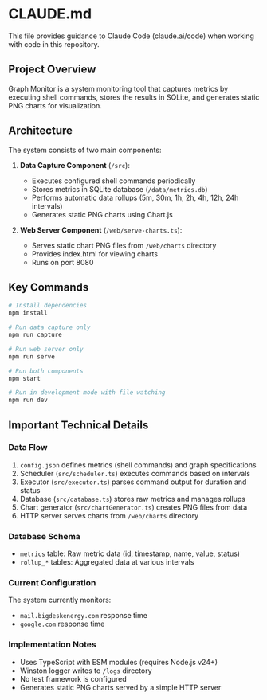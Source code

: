 # CLAUDE.md

This file provides guidance to Claude Code (claude.ai/code) when working with code in this repository.

## Project Overview

Graph Monitor is a system monitoring tool that captures metrics by executing shell commands, stores the results in SQLite, and generates static PNG charts for visualization.

## Architecture

The system consists of two main components:

1. **Data Capture Component** (`/src`):
   - Executes configured shell commands periodically
   - Stores metrics in SQLite database (`/data/metrics.db`)
   - Performs automatic data rollups (5m, 30m, 1h, 2h, 4h, 12h, 24h intervals)
   - Generates static PNG charts using Chart.js

2. **Web Server Component** (`/web/serve-charts.ts`):
   - Serves static chart PNG files from `/web/charts` directory
   - Provides index.html for viewing charts
   - Runs on port 8080

## Key Commands

```bash
# Install dependencies
npm install

# Run data capture only
npm run capture

# Run web server only  
npm run serve

# Run both components
npm start

# Run in development mode with file watching
npm run dev
```

## Important Technical Details

### Data Flow
1. `config.json` defines metrics (shell commands) and graph specifications
2. Scheduler (`src/scheduler.ts`) executes commands based on intervals
3. Executor (`src/executor.ts`) parses command output for duration and status
4. Database (`src/database.ts`) stores raw metrics and manages rollups
5. Chart generator (`src/chartGenerator.ts`) creates PNG files from data
6. HTTP server serves charts from `/web/charts` directory

### Database Schema
- `metrics` table: Raw metric data (id, timestamp, name, value, status)
- `rollup_*` tables: Aggregated data at various intervals

### Current Configuration
The system currently monitors:
- `mail.bigdeskenergy.com` response time
- `google.com` response time

### Implementation Notes
- Uses TypeScript with ESM modules (requires Node.js v24+)
- Winston logger writes to `/logs` directory
- No test framework is configured
- Generates static PNG charts served by a simple HTTP server